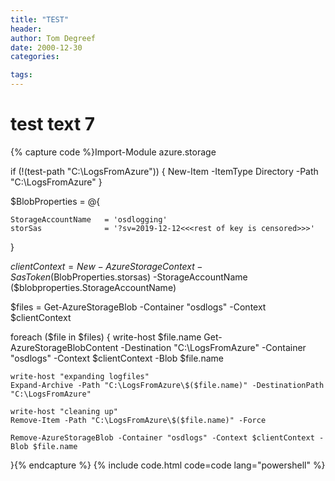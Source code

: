 ```yaml
---
title: "TEST"
header:
author: Tom Degreef
date: 2000-12-30
categories:

tags:
---
```

<script src="{{ base.url | prepend: site.url }}/assets/scripts/copyCode.js"></script>

# test text 7 #

{% capture code %}Import-Module azure.storage

if (!(test-path "C:\LogsFromAzure"))
{
    New-Item -ItemType Directory -Path "C:\LogsFromAzure"
}

$BlobProperties = @{

    StorageAccountName   = 'osdlogging'
    storSas              = '?sv=2019-12-12<<<rest of key is censored>>>'
}

$clientContext = New-AzureStorageContext -SasToken ($BlobProperties.storsas) -StorageAccountName ($blobproperties.StorageAccountName)

$files = Get-AzureStorageBlob -Container "osdlogs" -Context $clientContext 

foreach ($file in $files)
{
    write-host $file.name
    Get-AzureStorageBlobContent -Destination "C:\LogsFromAzure" -Container "osdlogs" -Context $clientContext -Blob $file.name
   
    write-host "expanding logfiles"
    Expand-Archive -Path "C:\LogsFromAzure\$($file.name)" -DestinationPath "C:\LogsFromAzure"

    write-host "cleaning up"
    Remove-Item -Path "C:\LogsFromAzure\$($file.name)" -Force

    Remove-AzureStorageBlob -Container "osdlogs" -Context $clientContext -Blob $file.name
  
}{% endcapture %}
{% include code.html code=code lang="powershell" %}